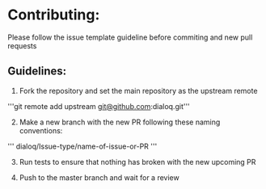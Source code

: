 # Contributing:

Please follow the issue template guideline before commiting and new pull requests

## Guidelines:

1. Fork the repository and set the main repository as the upstream remote

'''git remote add upstream git@github.com:dialoq.git'''

2. Make a new branch with the new PR following these naming conventions:

'''
dialoq/Issue-type/name-of-issue-or-PR
'''

3. Run tests to ensure that nothing has broken with the new upcoming PR

4. Push to the master branch and wait for a review
